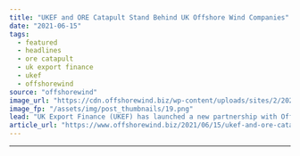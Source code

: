 ```yaml
---
title: "UKEF and ORE Catapult Stand Behind UK Offshore Wind Companies"
date: "2021-06-15"
tags: 
  - featured
  - headlines
  - ore catapult
  - uk export finance
  - ukef
  - offshorewind
source: "offshorewind"
image_url: "https://cdn.offshorewind.biz/wp-content/uploads/sites/2/2021/06/15113003/UKEF-and-ORE-Catapult-Stand-Behind-UK-Offshore-Wind-Companies.png"
image_fp: "/assets/img/post_thumbnails/19.png"
lead: "UK Export Finance (UKEF) has launched a new partnership with Offshore Renewable Energy (ORE)"
article_url: "https://www.offshorewind.biz/2021/06/15/ukef-and-ore-catapult-stand-behind-uk-offshore-wind-companies/"
---
```


---
